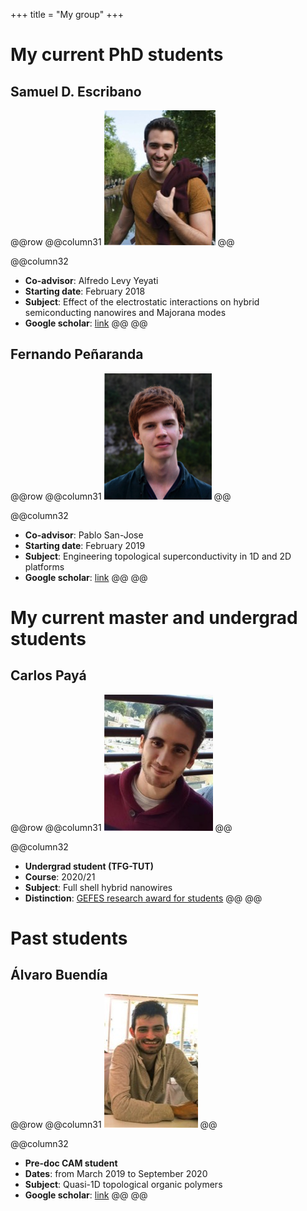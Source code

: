 +++
title = "My group"
+++

# My current PhD students

## Samuel D. Escribano

@@row
@@column31 ![Samuel D. Escribano](/assets/photos/Samuel.jpg) @@

@@column32

- **Co-advisor**: Alfredo Levy Yeyati
- **Starting date**: February 2018
- **Subject**: Effect of the electrostatic interactions on hybrid semiconducting nanowires and Majorana modes
- **Google scholar**: [link](https://scholar.google.com/citations?hl=en&user=UaNF-SUAAAAJ)
@@
@@

## Fernando Peñaranda

@@row
@@column31 ![Fernando Peñaranda](/assets/photos/Fernando.png) @@

@@column32

- **Co-advisor**: Pablo San-Jose
- **Starting date**: February 2019
- **Subject**: Engineering topological superconductivity in 1D and 2D platforms
- **Google scholar**: [link](https://scholar.google.com/citations?hl=en&user=S3I9ac8AAAAJ)
@@
@@

# My current master and undergrad students

## Carlos Payá

@@row
@@column31 ![Carlos Payá](/assets/photos/Carlos.jpg) @@

@@column32
- **Undergrad student (TFG-TUT)**
- **Course**: 2020/21
- **Subject**: Full shell hybrid nanowires
- **Distinction**: [GEFES research award for students](http://gefes-rsef.org/premios-de-investigacion-para-estudiantes-carlos-paya/)
@@
@@

# Past students

## Álvaro Buendía

@@row
@@column31 ![Álvaro Buendía](/assets/photos/Alvaro.jpg) @@

@@column32
- **Pre-doc CAM student**
- **Dates**: from March 2019 to September 2020
- **Subject**: Quasi-1D topological organic polymers
- **Google scholar**: [link](https://scholar.google.com/citations?hl=en&user=XE7w6XIAAAAJ)
@@
@@

